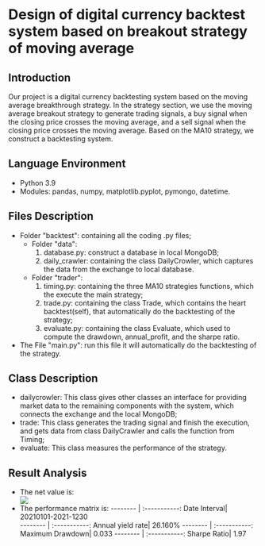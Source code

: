 # Design of digital currency backtest system based on breakout strategy of moving average

## Introduction
Our project is a digital currency backtesting system based on the moving average breakthrough strategy. In the strategy section, we use the moving average breakout strategy to generate trading signals, a buy signal when the closing price crosses the moving average, and a sell signal when the closing price crosses the moving average. Based on the MA10 strategy, we construct a backtesting system.

## Language Environment
* Python 3.9
* Modules: pandas, numpy, matplotlib.pyplot, pymongo, datetime.

## Files Description
* Folder "backtest": containing all the coding .py files;
  * Folder "data":
    1. database.py: construct a database in local MongoDB;
    2. daily_crawler: containing the class DailyCrowler, which captures the data from the exchange to local database.
  * Folder "trader":
    1. timing.py: containing the three MA10 strategies functions, which the execute the main strategy;
    2. trade.py: containing the class Trade, which contains the heart backtest(self), that automatically do the backtesting of the strategy;
    3. evaluate.py: containing the class Evaluate, which used to compute the drawdown, annual_profit, and the sharpe ratio.
* The File "main.py": run this file it will automatically do the backtesting of the strategy.

## Class Description
* dailycrowler: This class gives other classes an interface for providing market data to the remaining components with the system, which connects the exchange and the local MongoDB;
* trade: This class generates the trading signal and finish the execution, and gets data from class DailyCrawler and calls the function from Timing;
* evaluate: This class measures the performance of the strategy.

## Result Analysis
* The net value is:
  <div align=left>
  <img src="https://user-images.githubusercontent.com/101002984/169658215-0870d05f-7a0c-490b-9bc9-e39dbc177983.png" />
  </div>
* The performance matrix is:
  -------- | :-----------:
 Date Interval| 20210101-2021-1230  
  -------- | :-----------:
 Annual yield rate| 26.160%
  -------- | :-----------:
Maximum Drawdown| 0.033
  -------- | :-----------:
 Sharpe Ratio| 1.97
